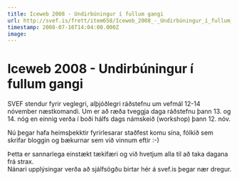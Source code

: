 ```yaml
---
title: Iceweb 2008 - Undirbúningur í fullum gangi
url: http://svef.is/frett/item658/Iceweb_2008_-_Undirbúningur_í_fullum_gangi
timestamp: 2008-07-16T14:04:00.000Z
image: 
---
```


# Iceweb 2008 - Undirbúningur í fullum gangi

SVEF stendur fyrir veglegri, alþjóðlegri ráðstefnu um vefmál 12-14 nóvember næstkomandi. Um er að ræða tveggja daga ráðstefnu þann 13\. og 14\. nóg en einnig verða í boði hálfs dags námskeið (workshop) þann 12\. nóv.

Nú þegar hafa heimsþekktir fyrirlesarar staðfest komu sína, fólkið sem skrifar bloggin og bækurnar sem við vinnum eftir :-)

Þetta er sannarlega einstækt tækifæri og við hvetjum alla til að taka dagana frá strax.  
Nánari upplýsingar verða að sjálfsögðu birtar hér á svef.is þegar nær dregur.
